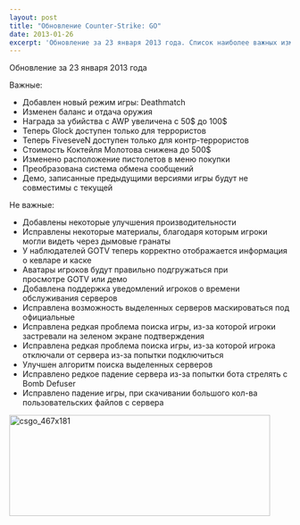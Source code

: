 ```yaml
---
layout: post
title: "Обновление Counter-Strike: GO"
date: 2013-01-26
excerpt: 'Обновление за 23 января 2013 года. Список наиболее важных изменений в новости.'
---
```


Обновление за 23 января 2013 года

Важные:
<ul>
	<li><span style="line-height: 13px">Добавлен новый режим игры: Deathmatch</span></li>
	<li>Изменен баланс и отдача оружия</li>
	<li>Награда за убийства с AWP увеличена с 50$ до 100$</li>
	<li>Теперь Glock доступен только для террористов</li>
	<li>Теперь FiveseveN доступен только для контр-террористов</li>
	<li>Стоимость Коктейля Молотова снижена до 500$</li>
	<li>Изменено расположение пистолетов в меню покупки</li>
	<li>Преобразована система обмена сообщений</li>
	<li>Демо, записанные предыдущими версиями игры будут не совместимы с текущей</li>
</ul>
Не важные:
<ul>
	<li><span style="line-height: 13px">Добавлены некоторые улучшения производительности</span></li>
	<li>Исправлены некоторые материалы, благодаря которым игроки могли видеть через дымовые гранаты</li>
	<li>У наблюдателей GOTV теперь корректно отображается информация о кевларе и каске</li>
	<li>Аватары игроков будут правильно подгружаться при просмотре GOTV или демо</li>
	<li>Добавлена поддержка уведомлений игроков о времени обслуживания серверов</li>
	<li>Исправлена возможность выделенных серверов маскироваться под официальные</li>
	<li>Исправлена редкая проблема поиска игры, из-за которой игроки застревали на зеленом экране подтверждения</li>
	<li>Исправлена редкая проблема поиска игры, из-за которой игрока отключали от сервера из-за попытки подключиться</li>
	<li>Улучшен алгоритм поиска выделенных серверов</li>
	<li>Исправлено редкое падение сервера из-за попытки бота стрелять с Bomb Defuser</li>
	<li>Исправлено падение игры, при скачивании большого кол-ва пользовательских файлов с сервера</li>
</ul>
<a href="http://store.steampowered.com/app/730" target="_blank"><img class="alignnone size-full wp-image-918" alt="csgo_467x181" src="http://gamersoul.ru/wp-content/uploads/2013/01/csgo_467x181.jpg" width="467" height="181" />

</a>

&nbsp;